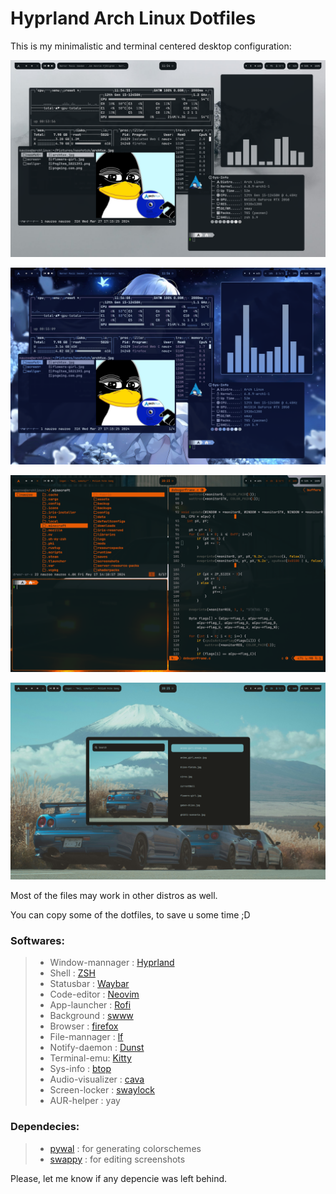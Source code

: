# Hyprland Arch Linux Dotfiles

This is my minimalistic and terminal centered desktop configuration:

![System screenshot](/screenshots/screenshot1.png)

![System screenshot](/screenshots/screenshot2.png)

![System screenshot](/screenshots/screenshot3.png)

![System screenshot](/screenshots/screenshot4.png)

Most of the files may work in other distros as well.

You can copy some of the dotfiles, to save u some time ;D

### Softwares:
>* Window-mannager : [Hyprland](https://github.com/hyprwm/Hyprland)
>* Shell : [ZSH](https://github.com/ohmyzsh/ohmyzsh/wiki/Installing-ZSH)
>* Statusbar : [Waybar](https://github.com/Alexays/Waybar)
>* Code-editor : [Neovim](https://github.com/neovim/neovim)
>* App-launcher : [Rofi](https://github.com/davatorium/rofi)
>* Background : [swww](https://github.com/LGFae/swww)
>* Browser : [firefox](https://www.mozilla.org/pt-BR/firefox/new/)
>* File-mannager : [lf](github.com/gokcehan/lf)
>* Notify-daemon : [Dunst](https://github.com/dunst-project/dunst)
>* Terminal-emu: [Kitty](https://github.com/kovidgoyal/kitty)
>* Sys-info : [btop](https://github.com/aristocratos/btop)
>* Audio-visualizer : [cava](https://github.com/karlstav/cava)
>* Screen-locker : [swaylock](https://github.com/swaywm/swaylock)
>* AUR-helper : yay

### Dependecies:
>* [pywal](https://github.com/dylanaraps/pywal) : for generating colorschemes
>* [swappy](https://github.com/jtheoof/swappy) : for editing screenshots

Please, let me know if any depencie was left behind.

